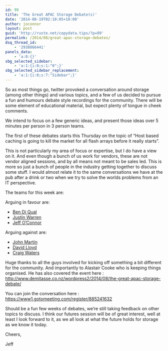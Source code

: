 ```yaml
---
id: 99
title: 'The Great APAC Storage Debate(s)'
date: '2014-08-19T02:10:05+10:00'
author: joconnor
layout: post
guid: 'http://ruste.net/copydata.tips/?p=99'
permalink: /2014/08/great-apac-storage-debates/
dsq_thread_id:
    - '2938866441'
panels_data:
    - 'a:0:{}'
sbg_selected_sidebar:
    - 'a:1:{i:0;s:1:"0";}'
sbg_selected_sidebar_replacement:
    - 'a:1:{i:0;s:7:"Sidebar";}'
---
```


So as most things go, twitter provoked a conversation around storage (among other things) and various topics, and a few of us decided to pursue a fun and humours debate style recordings for the community. There will be some element of educational material, but expect plenty of tongue in cheek comments.

We intend to focus on a few generic ideas, and present those ideas over 5 minutes per person in 3 person teams.

The first of these debates starts this Thursday on the topic of “Host based caching is going to kill the market for all flash arrays before it really starts”.

This is not particularly my area of focus or expertise, but I do have a view on it. And even though a bunch of us work for vendors, these are not vendor aligned sessions, and by all means not meant to be sales led. This is more so just a bunch of people in the industry getting together to discuss some stuff. I would almost relate it to the same conversations we have at the pub after a drink or two when we try to solve the worlds problems from an IT perspective.

The teams for this week are:

Arguing in favour are:

- [Ben Di Qual](https://twitter.com/bendiq)
- [Justin Warren](https://twitter.com/jpwarren)
- [Jeff O’Connor](https://twitter.com/JeffOConnorAU)

Arguing against are:

- [John Martin](https://twitter.com/JohnMartinIT)
- [David Lloyd](https://twitter.com/davlloyd)
- [Craig Waters](https://twitter.com/cswaters1)

Huge thanks to all the guys involved for kicking off something a bit different for the community. And importantly to Alastair Cooke who is keeping things organised. He has also covered the event here : http://www.demitasse.co.nz/wordpress2/2014/08/the-great-apac-storage-debate/

You can join the conversation here : https://www1.gotomeeting.com/register/885241632

Should be a fun few weeks of debates, we’re still taking feedback on other topics to discuss. I think our futures session will be of great interest, well at least I look forward to it, as we all look at what the future holds for storage as we know it today.

Cheers,

Jeff